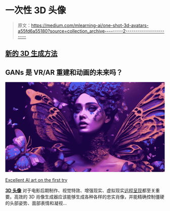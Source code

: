 # 一次性 3D 头像

> 原文：<https://medium.com/mlearning-ai/one-shot-3d-avatars-a55fd6a55180?source=collection_archive---------2----------------------->

## [新的 3D 生成方法](https://open.substack.com/pub/mlearning/p/new-3d-generation-method-2faster?r=z7zu8&utm_campaign=post&utm_medium=webhttps://open.substack.com/pub/mlearning/p/new-3d-generation-method-2faster?r=z7zu8&utm_campaign=post&utm_medium=web)

## GANs 是 VR/AR 重建和动画的未来吗？

[![](img/f4b8e01d2f06c98c68a1bcfec1c73ed7.png)](https://open.substack.com/pub/evartology/p/excellent-ai-art-on-the-first-try?r=9hp4d&utm_campaign=post&utm_medium=web)

[Excellent AI art on the first try](https://open.substack.com/pub/evartology/p/excellent-ai-art-on-the-first-try?r=9hp4d&utm_campaign=post&utm_medium=web)

[**3D 头像**](https://open.substack.com/pub/evartology/p/generate-a-talking-photorealistic?r=9hp4d&utm_campaign=post&utm_medium=web) 对于电影后期制作、视觉特效、增强现实、虚拟现实[远程呈现](https://evartology.substack.com/p/quickly-make-a-deepfake-video-with)都至关重要。高效的 3D 肖像生成器应该能够生成各种各样的忠实肖像，并能精确控制僵硬的头部姿势、面部表情和凝视…